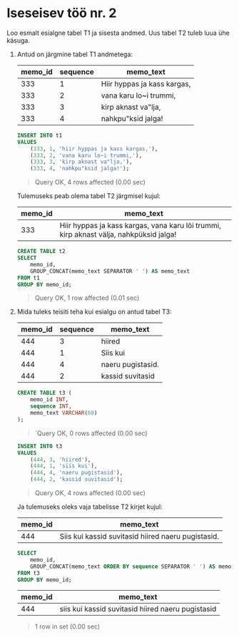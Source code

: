# Iseseisev töö nr. 2

Loo esmalt esialgne tabel T1 ja sisesta andmed. Uus tabel T2 tuleb luua ühe käsuga.

1. Antud on järgmine tabel T1 andmetega:

	|memo_id | sequence | memo_text                  |
	|--------|----------|----------------------------|
	|333     | 1        |Hiir hyppas ja kass kargas, |
	|333     | 2        |vana karu lo~i trummi,      |
	|333     | 3        |kirp aknast va"lja,         |
	|333     | 4        |nahkpu"ksid jalga!          |

	```sql
	INSERT INTO t1
	VALUES
		(333, 1, 'hiir hyppas ja kass kargas,'),
		(333, 2, 'vana karu lo~i trummi,'),
		(333, 3, 'kirp aknast va"lja,'),
		(333, 4, 'nahkpu"ksid jalga!');
	```
	> Query OK, 4 rows affected (0.00 sec)

	Tulemuseks peab olema tabel T2 järgmisel kujul:

	|memo_id | memo_text           |
	|--------|---------------------|
	|333     |Hiir hyppas ja kass kargas, vana karu lõi trummi, kirp aknast välja, nahkpüksid jalga!|

	```sql
	CREATE TABLE t2
	SELECT
		memo_id,
		GROUP_CONCAT(memo_text SEPARATOR ' ') AS memo_text
	FROM t1
	GROUP BY memo_id;
	```
	> Query OK, 1 row affected (0.01 sec)

2. Mida tuleks teisiti teha kui esialgu on antud tabel T3:

	|memo_id | sequence | memo_text         |
	|--------|----------|-------------------|
	|444     | 3        | hiired            |
	|444     | 1        | Siis kui          |
	|444     | 4        | naeru pugistasid. |
	|444     | 2        | kassid suvitasid  |

	```sql
	CREATE TABLE t3 (
		memo_id INT,
		sequence INT,
		memo_text VARCHAR(60)
	);
	```
	>`Query OK, 0 rows affected (0.00 sec)

	```sql
	INSERT INTO t3
	VALUES
		(444, 3, 'hiired'),
		(444, 1, 'siis kui'),
		(444, 4, 'naeru pugistasid'),
		(444, 2, 'kassid suvitasid');
	```
	> Query OK, 4 rows affected (0.00 sec)

	Ja tulemuseks oleks vaja tabelisse T2 kirjet kujul:

	|memo_id | memo_text           |
	|--------|---------------------|
	|444     | Siis kui kassid suvitasid hiired naeru pugistasid.|

	```sql
	SELECT
		memo_id,
		GROUP_CONCAT(memo_text ORDER BY sequence SEPARATOR ' ') AS memo_text
	FROM t3
	GROUP BY memo_id;
	```

	| memo_id | memo_text                                         |
	|---------|---------------------------------------------------|
	|     444 | siis kui kassid suvitasid hiired naeru pugistasid |
	> 1 row in set (0.00 sec)
